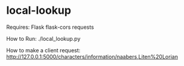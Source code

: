 # local-lookup

Requires:
Flask
flask-cors
requests

How to Run:
./local_lookup.py

How to make a client request:
http://127.0.0.1:5000/characters/information/naabers,Liten%20Lorian


